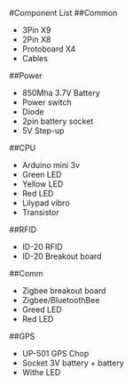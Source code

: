 #Component List
##Common
* 3Pin X9
* 2Pin X8
* Protoboard X4
* Cables

##Power
* 850Mha 3.7V Battery
* Power switch
* Diode
* 2pin battery socket
* 5V Step-up

##CPU
* Arduino mini 3v
* Green LED
* Yellow LED
* Red LED
* Lilypad vibro
* Transistor

##RFID
* ID-20 RFID
* ID-20 Breakout board

##Comm
* Zigbee breakout board
* Zigbee/BluetoothBee
* Greed LED
* Red LED

##GPS
* UP-501 GPS Chop
* Socket 3V battery + battery
* Withe LED
